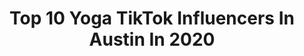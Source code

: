 ---
title: Top 10 Yoga TikTok Influencers In Austin In 2020
description: >-
  Find top yoga TikTok influencers in Austin in 2020. Most popular hashtags: #yoga #duet #workfromhome #throwback.
platform: TikTok
profiles:
  - username: "heyplayers"
    fullname: >-
      J.Play
    location: "United States"
    followers: 33183
    engagement: 689
    commentsToLikes: 0.010927
    id: ck9glesyqo2md0j78eb1ucwin
    verified: false
    hashtags: "#goals, #strength, #randomthings, #funathome"
  - username: "omandthecity"
    fullname: >-
      Jules Acree
    location: "United States"
    followers: 14945
    engagement: 803
    commentsToLikes: 0.024351
    id: ck8hndzqfqdms0j78rk8gbzxw
    verified: false
    hashtags: "#verticalgarden, #movingtogether, #dogsoftiktok, #austintx"
  - username: "ninjachong"
    fullname: >-
      NINJACHONG | VIBE🎋
    location: "United States"
    followers: 551018
    engagement: 1900
    commentsToLikes: 0.008122
    id: ck9drmtiw4nov0j781qxzd0w9
    verified: true
    hashtags: "#dimsum, #friend, #reaction, #chinese"
  - username: "peppapigalphaphi"
    fullname: >-
      peppapigalphaphi
    location: "United States"
    followers: 34583
    engagement: 855
    commentsToLikes: 0.030419
    id: ck96jiystp0150j78bkcl5pyo
    verified: false
    hashtags: "#today, #dress, #funkyflyingcrow, #covid19"
  - username: "justusdomenic"
    fullname: >-
      Justus Delgado
    location: "United States"
    followers: 113081
    engagement: 2250
    commentsToLikes: 0.012608
    id: ck80nsfgiedya0j783ae2chbd
    verified: false
    hashtags: "#momsoftiktok, #creepy, #cops, #cholo"
  - username: "nateoffersbz"
    fullname: >-
      nate the turnupking
    location: "United States"
    followers: 7791
    engagement: 625
    commentsToLikes: 0.105837
    id: cka0n2f3rxw9i0i787dayvlxj
    verified: false
    hashtags: "#keepingbusy, #yoga, #boxingchallenge, #relationship"
  - username: "stephoneallen"
    fullname: >-
      Stephone Allen
    location: "United States"
    followers: 58706
    engagement: 1083
    commentsToLikes: 0.024530
    id: ck90uxtgsy7jg0j78cdf4qqt7
    verified: false
    hashtags: "#levelup, #positivevibes, #puppy, #justinbieber"
  - username: "jessicagolich"
    fullname: >-
      JessicaGolich
    location: "United States"
    followers: 44633
    engagement: 375
    commentsToLikes: 0.021060
    id: ck8hk5rm6cjeo0j78s2q7szjd
    verified: false
    hashtags: "#love, #funny, #editing, #guitar"
  - username: "divinepriestess"
    fullname: >-
      Divine Priestess
    location: "United States"
    followers: 13617
    engagement: 1196
    commentsToLikes: 0.068269
    id: cka6qzl0mpndr0i78as1q4rkh
    verified: false
    hashtags: "#camera, #honey, #read, #yoga"
  - username: "bailey.nomi"
    fullname: >-
      Bailey
    location: "United States"
    followers: 15717
    engagement: 1077
    commentsToLikes: 0.219339
    id: cka0zzm6qhoe80i78xvrjbnwc
    verified: false
    hashtags: "#lounge, #flyingsplits, #shqiptar, #easyyoga"
---